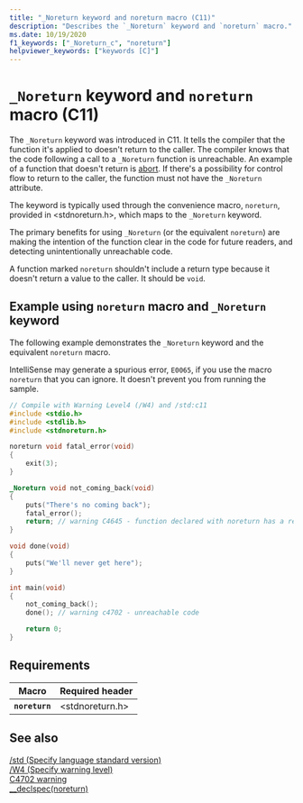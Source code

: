 ```yaml
---
title: "_Noreturn keyword and noreturn macro (C11)"
description: "Describes the `_Noreturn` keyword and `noreturn` macro."
ms.date: 10/19/2020
f1_keywords: ["_Noreturn_c", "noreturn"]
helpviewer_keywords: ["keywords [C]"]
---
```


# `_Noreturn` keyword and `noreturn` macro (C11)

The `_Noreturn` keyword was introduced in C11. It tells the compiler that the function it's applied to doesn't return to the caller. The compiler knows that the code following a call to a `_Noreturn` function is unreachable. An example of a function that doesn't return is [abort](../c-runtime-library/reference/abort.md). If there's a possibility for control flow to return to the caller, the function must not have the `_Noreturn` attribute.

The keyword is typically used through the convenience macro, `noreturn`, provided in \<stdnoreturn.h>, which maps to the `_Noreturn` keyword.

The primary benefits for using `_Noreturn` (or the equivalent `noreturn`) are making the intention of the function clear in the code for future readers, and detecting unintentionally unreachable code.

A function marked `noreturn` shouldn't include a return type because it doesn't return a value to the caller. It should be `void`.

## Example using `noreturn` macro and `_Noreturn `keyword

The following example demonstrates the `_Noreturn` keyword and the equivalent `noreturn` macro.

IntelliSense may generate a spurious error, `E0065`, if you use the macro `noreturn` that you can ignore. It doesn't prevent you from running the sample.

```C
// Compile with Warning Level4 (/W4) and /std:c11
#include <stdio.h>
#include <stdlib.h>
#include <stdnoreturn.h>

noreturn void fatal_error(void)
{
    exit(3);
}

_Noreturn void not_coming_back(void)
{
    puts("There's no coming back");
    fatal_error();
    return; // warning C4645 - function declared with noreturn has a return statement
}

void done(void)
{
    puts("We'll never get here");
}

int main(void)
{
    not_coming_back();
    done(); // warning c4702 - unreachable code

    return 0;
}
```

## Requirements

|Macro|Required header|
|-------------|---------------------|
|**`noreturn`**|\<stdnoreturn.h>|

## See also

[/std (Specify language standard version)](../build/reference/std-specify-language-standard-version.md)\
[/W4 (Specify warning level)](../build/reference/compiler-option-warning-level.md)\
[C4702 warning](../error-messages\compiler-warnings\compiler-warning-level-4-c4702.md)\
[__declspec(noreturn)](../cpp/noreturn.md)
